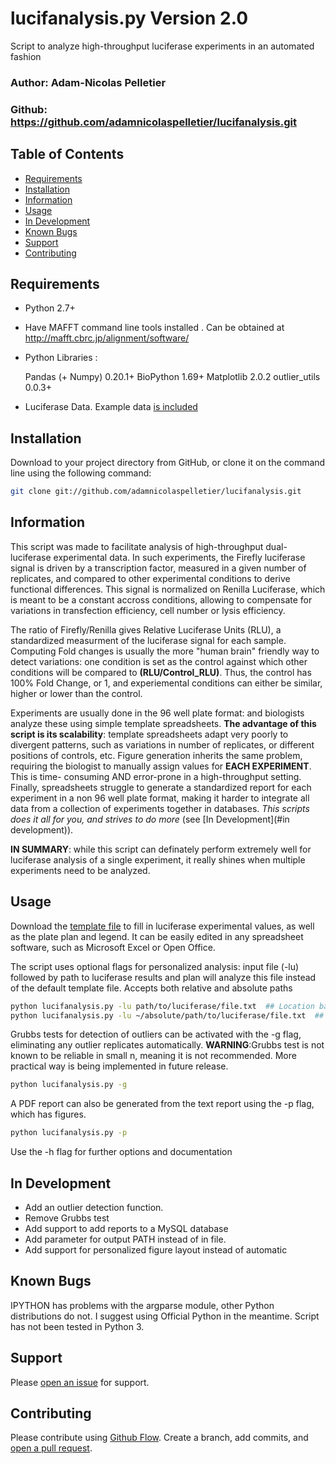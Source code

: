 # lucifanalysis.py Version 2.0
Script to analyze high-throughput luciferase experiments in an automated fashion

### Author: Adam-Nicolas Pelletier
### Github: https://github.com/adamnicolaspelletier/lucifanalysis.git

## Table of Contents

- [Requirements](#requirements)
- [Installation](#installation)
- [Information](#information)
- [Usage](#usage)
- [In Development](#in-development)
- [Known Bugs](#known-bugs)
- [Support](#support)
- [Contributing](#contributing)



## Requirements

 * Python 2.7+
 * Have MAFFT command line tools installed . Can be obtained at http://mafft.cbrc.jp/alignment/software/

 * Python Libraries :

	Pandas (+ Numpy) 0.20.1+
	BioPython 1.69+
	Matplotlib 2.0.2
	outlier_utils 0.0.3+
	
 * Luciferase Data. Example data [is included](lucifanalysis/docs/Input/template_AP170428.txt)


## Installation

Download to your project directory from GitHub, or clone it on the command line using the following command:

```sh
git clone git://github.com/adamnicolaspelletier/lucifanalysis.git

```

## Information

This script was made to facilitate analysis of high-throughput dual-luciferase experimental data. In such experiments, the Firefly luciferase signal is driven by a transcription factor, measured in a given number of replicates, and compared to other experimental conditions to derive functional differences. This signal is normalized on Renilla Luciferase, which is meant to be a constant accross conditions, allowing to compensate for variations in transfection efficiency, cell number or lysis efficiency. 

The ratio of Firefly/Renilla gives Relative Luciferase Units (RLU), a standardized measurment of the luciferase signal for each sample. Computing Fold changes is usually the more "human brain" friendly way to detect variations: one condition is set as the control against which other conditions will be compared to __(RLU/Control_RLU)__. Thus, the control has 100% Fold Change, or 1, and experiemental conditions can either be similar, higher or lower than the control. 

Experiments are usually done in the 96 well plate format: and biologists analyze these using simple template spreadsheets. 
**The advantage of this script is its scalability**: template spreadsheets adapt very poorly to divergent patterns, such as variations in number of replicates, or different positions of controls, etc. Figure generation inherits the same problem, requiring the biologist to manually assign values for **__EACH EXPERIMENT__**. This is time- consuming AND error-prone in a high-throughput setting. Finally, spreadsheets struggle to generate a standardized report for each experiment in a non 96 well plate format, making it harder to integrate all data from a collection of experiments together in databases. *This scripts does it all for you, and strives to do more* (see [In Development](#in development)). 

**IN SUMMARY**: while this script can definately perform extremely well for luciferase analysis of a single experiment, it really shines when multiple experiments need to be analyzed. 


## Usage

Download the [template file](lucifanalysis/docs/Input/template_AP170428.txt) to fill in luciferase experimental values, as well as the plate plan and legend. It can be easily edited in any spreadsheet software, such as Microsoft Excel or Open Office. 

The script uses optional flags for personalized analysis: input file (-lu) followed by path to luciferase results and plan will analyze this file instead of the default template file. Accepts both relative and absolute paths

```sh
python lucifanalysis.py -lu path/to/luciferase/file.txt  ## Location based on current working directory
python lucifanalysis.py -lu ~/absolute/path/to/luciferase/file.txt  ## Absolute path, current working directory is irrelevant 

```

Grubbs tests for detection of outliers can be activated with the -g flag, eliminating any outlier replicates automatically.
**WARNING**:Grubbs test is not known to be reliable in small n, meaning it is not recommended. More practical way is being implemented in future release. 

```sh
python lucifanalysis.py -g

```

A PDF report can also be generated from the text report using the -p flag, which has figures. 

```sh
python lucifanalysis.py -p

```

Use the -h flag for further options and documentation



## In Development

- Add an outlier detection function. 
- Remove Grubbs test
- Add support to add reports to a MySQL database
- Add parameter for output PATH instead of in file. 
- Add support for personalized figure layout instead of automatic


## Known Bugs

IPYTHON has problems with the argparse module, other Python distributions do not. I suggest using Official Python in the meantime. 
Script has not been tested in Python 3.


## Support

Please [open an issue](https://github.com/adamnicolaspelletier/lucifanalysis.git/issues/new) for support.


## Contributing

Please contribute using [Github Flow](https://guides.github.com/introduction/flow/). Create a branch, add commits, and [open a pull request](https://github.com/adamnicolaspelletier/lucifanalysis/compare/).
